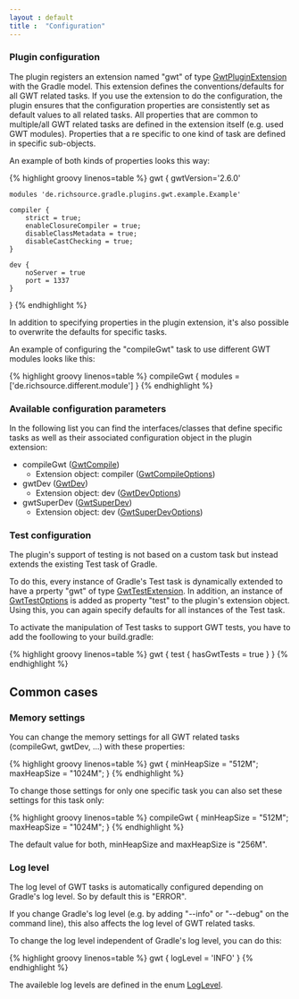```yaml
---
layout : default
title :  "Configuration"
---
```


### Plugin configuration

The plugin registers an extension named "gwt" of type [GwtPluginExtension](javadoc/de/richsource/gradle/plugins/gwt/GwtPluginExtension.html) with the Gradle model. This extension defines the conventions/defaults for all GWT related tasks. If you use the extension to do the configuration, the plugin ensures that the configuration properties are consistently set as default values to all related tasks.
All properties that are common to multiple/all GWT related tasks are defined in the extension itself (e.g. used GWT modules). Properties that a re specific to one kind of task are defined in specific sub-objects.

An example of both kinds of properties looks this way:

{% highlight groovy linenos=table %}
gwt {
    gwtVersion='2.6.0'

    modules 'de.richsource.gradle.plugins.gwt.example.Example'
    
    compiler {
        strict = true;
        enableClosureCompiler = true;
        disableClassMetadata = true;
        disableCastChecking = true;
    }
    
    dev {
        noServer = true
        port = 1337
    }
}
{% endhighlight %}

In addition to specifying properties in the plugin extension, it's also possible to overwrite the defaults for specific tasks.

An example of configuring the "compileGwt" task to use different GWT modules looks like this:

{% highlight groovy linenos=table %}
compileGwt {
    modules = ['de.richsource.different.module']
}
{% endhighlight %}

### Available configuration parameters

In the following list you can find the interfaces/classes that define specific tasks as well as their associated configuration object in the plugin extension:

* compileGwt ([GwtCompile](javadoc/de/richsource/gradle/plugins/gwt/GwtCompile.html))
  * Extension object: compiler ([GwtCompileOptions](javadoc/de/richsource/gradle/plugins/gwt/GwtCompileOptions.html))
* gwtDev ([GwtDev](javadoc/de/richsource/gradle/plugins/gwt/GwtDev.html))
  * Extension object: dev ([GwtDevOptions](javadoc/de/richsource/gradle/plugins/gwt/GwtDevOptions.html))
* gwtSuperDev ([GwtSuperDev](javadoc/de/richsource/gradle/plugins/gwt/GwtSuperDev.html))
  * Extension object: dev ([GwtSuperDevOptions](javadoc/de/richsource/gradle/plugins/gwt/GwtSuperDevOptions.html))

### Test configuration

The plugin's support of testing is not based on a custom task but instead extends the existing Test task of Gradle.

To do this, every instance of Gradle's Test task is dynamically extended to have a prperty "gwt" of type [GwtTestExtension](javadoc/de/richsource/gradle/plugins/gwt/GwtTestExtension.html).
In addition, an instance of [GwtTestOptions](javadoc/de/richsource/gradle/plugins/gwt/GwtTestOptions.html) is added as property "test" to the plugin's extension object. Using this, you can again specify defaults for all instances of the Test task.

To activate the manipulation of Test tasks to support GWT tests, you have to add the foollowing to your build.gradle:

{% highlight groovy linenos=table %}
gwt {
    test {
        hasGwtTests = true
    }
}
{% endhighlight %}

## Common cases

### Memory settings

You can change the memory settings for all GWT related tasks (compileGwt, gwtDev, ...) with these properties:

{% highlight groovy linenos=table %}
gwt {
    minHeapSize = "512M";
	maxHeapSize = "1024M";
}
{% endhighlight %}

To change those settings for only one specific task you can also set these settings for this task only:

{% highlight groovy linenos=table %}
compileGwt {
    minHeapSize = "512M";
	maxHeapSize = "1024M";
}
{% endhighlight %}

The default value for both, minHeapSize and maxHeapSize is "256M".

### Log level

The log level of GWT tasks is automatically configured depending on Gradle's log level. So by default this is "ERROR".

If you change Gradle's log level (e.g. by adding "--info" or "--debug" on the command line), this also affects the log level of GWT related tasks.

To change the log level independent of Gradle's log level, you can do this:

{% highlight groovy linenos=table %}
gwt {
    logLevel = 'INFO'
}
{% endhighlight %}

The availeble log levels are defined in the enum [LogLevel](javadoc/de/richsource/gradle/plugins/gwt/LogLevel.html).
